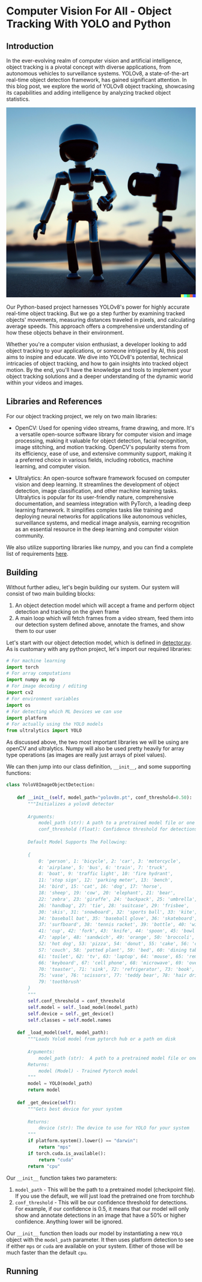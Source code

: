 # Computer Vision For All - Object Tracking With YOLO and Python

## Introduction
In the ever-evolving realm of computer vision and artificial intelligence, 
object tracking is a pivotal concept with diverse applications, from 
autonomous vehicles to surveillance systems. YOLOv8, a 
state-of-the-art real-time object detection framework, has gained 
significant attention. In this blog post, we explore the world of 
YOLOv8 object tracking, showcasing its capabilities and adding intelligence 
by analyzing tracked object statistics.

![Intro](./images/thumnbail.png)

Our Python-based project harnesses YOLOv8's power for highly accurate 
real-time object tracking. But we go a step further by examining 
tracked objects' movements, measuring distances traveled in pixels, 
and calculating average speeds. This approach offers a comprehensive 
understanding of how these objects behave in their environment.

Whether you're a computer vision enthusiast, a developer looking to add 
object tracking to your applications, or someone intrigued by AI, this 
post aims to inspire and educate. We dive into YOLOv8's potential, technical 
intricacies of object tracking, and how to gain insights into tracked object 
motion. By the end, you'll have the knowledge and tools to implement your 
object tracking solutions and a deeper understanding of the dynamic world 
within your videos and images.

## Libraries and References
For our object tracking project, we rely on two main libraries:

* OpenCV: Used for opening video streams, frame drawing, and more. It's a 
versatile open-source software library for computer vision and image processing, 
making it valuable for object detection, facial recognition, image stitching, and 
motion tracking. OpenCV's popularity stems from its efficiency, ease of use, and 
extensive community support, making it a preferred choice in various fields, 
including robotics, machine learning, and computer vision.

* Ultralytics: An open-source software framework focused on computer vision 
and deep learning. It streamlines the development of object detection, image 
classification, and other machine learning tasks. Ultralytics is popular for 
its user-friendly nature, comprehensive documentation, and seamless integration 
with PyTorch, a leading deep learning framework. It simplifies complex tasks 
like training and deploying neural networks for applications like autonomous 
vehicles, surveillance systems, and medical image analysis, earning recognition 
as an essential resource in the deep learning and computer vision community.

We also utilize supporting libraries like numpy, and you can find a complete 
list of requirements [here]().

## Building
Without further adieu, let's begin building our system. Our system will consist
of two main building blocks:

1. An object detection model which will accept a frame and perform 
    object detection and tracking on the given frame
2. A main loop which will fetch frames from a video stream, feed them into our 
    detection system defined above, annotate the frames, and show them to our user

Let's start with our object detection model, which is defined in [detector.py]().
As is customary with any python project, let's import our required libraries:

```python
# For machine learning
import torch
# For array computations
import numpy as np
# For image decoding / editing
import cv2
# For environment variables
import os
# For detecting which ML Devices we can use
import platform
# For actually using the YOLO models
from ultralytics import YOLO
```

As discussed above, the two most important libraries we will be using are
openCV and ultralytics. Numpy will also be used pretty heavily for array type
operations (as images are really just arrays of pixel values).

We can then jump into our class definition, `__init__`, and some supporting functions:

```python
class YoloV8ImageObjectDetection:

    def __init__(self, model_path="yolov8n.pt", conf_threshold=0.50):
        """Initializes a yolov8 detector

        Arguments:
            model_path (str): A path to a pretrained model file or one on torchub
            conf_threshold (float): Confidence threshold for detections

        Default Model Supports The Following:

        {
            0: 'person', 1: 'bicycle', 2: 'car', 3: 'motorcycle', 
            4: 'airplane', 5: 'bus', 6: 'train', 7: 'truck', 
            8: 'boat', 9: 'traffic light', 10: 'fire hydrant', 
            11: 'stop sign', 12: 'parking meter', 13: 'bench', 
            14: 'bird', 15: 'cat', 16: 'dog', 17: 'horse', 
            18: 'sheep', 19: 'cow', 20: 'elephant', 21: 'bear', 
            22: 'zebra', 23: 'giraffe', 24: 'backpack', 25: 'umbrella', 
            26: 'handbag', 27: 'tie', 28: 'suitcase', 29: 'frisbee', 
            30: 'skis', 31: 'snowboard', 32: 'sports ball', 33: 'kite', 
            34: 'baseball bat', 35: 'baseball glove', 36: 'skateboard', 
            37: 'surfboard', 38: 'tennis racket', 39: 'bottle', 40: 'wine glass', 
            41: 'cup', 42: 'fork', 43: 'knife', 44: 'spoon', 45: 'bowl', 46: 'banana', 
            47: 'apple', 48: 'sandwich', 49: 'orange', 50: 'broccoli', 51: 'carrot', 
            52: 'hot dog', 53: 'pizza', 54: 'donut', 55: 'cake', 56: 'chair', 
            57: 'couch', 58: 'potted plant', 59: 'bed', 60: 'dining table', 
            61: 'toilet', 62: 'tv', 63: 'laptop', 64: 'mouse', 65: 'remote', 
            66: 'keyboard', 67: 'cell phone', 68: 'microwave', 69: 'oven', 
            70: 'toaster', 71: 'sink', 72: 'refrigerator', 73: 'book', 74: 'clock', 
            75: 'vase', 76: 'scissors', 77: 'teddy bear', 78: 'hair drier', 
            79: 'toothbrush'
        }      
        """
        self.conf_threshold = conf_threshold
        self.model = self._load_model(model_path)
        self.device = self._get_device()
        self.classes = self.model.names

    def _load_model(self, model_path):
        """Loads Yolo8 model from pytorch hub or a path on disk

        Arguments:
            model_path (str):  A path to a pretrained model file or one on torchub
        Returns:
            model (Model) - Trained Pytorch model
        """
        model = YOLO(model_path)
        return model
    
    def _get_device(self):
        """Gets best device for your system

        Returns:
            device (str): The device to use for YOLO for your system
        """
        if platform.system().lower() == "darwin":
            return "mps"
        if torch.cuda.is_available():
            return "cuda"
        return "cpu"
```

Our `__init__` function takes two parameters:

1. `model_path` - This will be the path to a pretrained model (checkpoint file). 
            If you use the default, we will just load the pretrained one from
            torchhub
2. `conf_threshold` - This will be our confidence threshold for detections. For example,
                   if our confidence is 0.5, it means that our model will only show 
                   and annotate detections in an image that have a 50% or higher
                   confidence. Anything lower will be ignored.

Our `__init__` function then loads our model by instantiating a new `YOLO` object
with the `model_path` parameter. It then uses platform detection to see if either `mps`
or `cuda` are available on your system. Either of those will be much faster than the default
`cpu`.

## Running